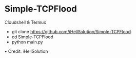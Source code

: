 # Simple-TCPFlood

Cloudshell & Termux
- git clone https://github.com/iHellSolution/Simple-TCPFlood
- cd Simple-TCPFlood
- python main.py

• Credit: iHellSolution
